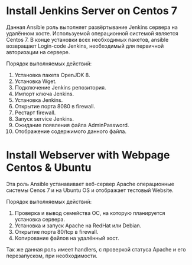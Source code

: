 # Install Jenkins Server on Centos 7
Данная Ansible роль выполняет развёртывание Jenkins сервера на удалённом хосте.
Используемой операционной системой является Centos 7.
В конце установки всех необходимых пакетов, ansible возвращает Login-code Jenkins, необходимый для первичной авторизации на сервере.

Порядок выполняемых действий:
1. Установка пакета OpenJDK 8.
2. Установка Wget.
3. Подключение Jenkins репозитория.
4. Импорт ключа Jenkins.
5. Установка Jenkins.
6. Открытие порта 8080 в firewall.
7. Рестарт firewall.
8. Запуск service Jenkins.
9. Ожидание появления файла AdminPassword.
10. Отображение содержимого данного файла.

# Install Webserver with Webpage Centos & Ubuntu
Эта роль Ansible устанавивает веб-сервер Apache операционные системы Cenos 7 и на Ubuntu OS и отображает тестовый Website.

Порядок выполняемых действий:
1. Проверка и вывод семейства ОС, на которую планируется установка сервера.
2. Установка и запуск Apache на RedHat или Debian.
3. Открытие порта 80/tcp в firewall.
4. Копирование файлов на удалённый хост.

Так же данная роль имеет handlers, с проверкой статуса Apache и его перезапуском, при необходимости.
